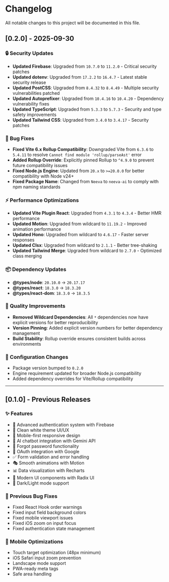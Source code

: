 # Changelog

All notable changes to this project will be documented in this file.

## [0.2.0] - 2025-09-30

### 🔒 Security Updates
- **Updated Firebase**: Upgraded from `10.7.0` to `11.2.0` - Critical security patches
- **Updated dotenv**: Upgraded from `17.2.2` to `16.4.7` - Latest stable security release
- **Updated PostCSS**: Upgraded from `8.4.32` to `8.4.49` - Multiple security vulnerabilities patched
- **Updated Autoprefixer**: Upgraded from `10.4.16` to `10.4.20` - Dependency vulnerability fixes
- **Updated TypeScript**: Upgraded from `5.3.3` to `5.7.3` - Security and type safety improvements
- **Updated Tailwind CSS**: Upgraded from `3.4.0` to `3.4.17` - Security patches

### 🐛 Bug Fixes
- **Fixed Vite 6.x Rollup Compatibility**: Downgraded Vite from `6.3.6` to `5.4.11` to resolve `Cannot find module 'rollup/parseAst'` error
- **Added Rollup Override**: Explicitly pinned Rollup to `^4.9.0` to prevent future compatibility issues
- **Fixed Node.js Engine**: Updated from `20.x` to `>=20.0.0` for better compatibility with Node v24+
- **Fixed Package Name**: Changed from `Neeva` to `neeva-ai` to comply with npm naming standards

### ⚡ Performance Optimizations
- **Updated Vite Plugin React**: Upgraded from `4.3.1` to `4.3.4` - Better HMR performance
- **Updated Motion**: Upgraded from wildcard to `11.19.2` - Improved animation performance
- **Updated Hono**: Upgraded from wildcard to `4.6.17` - Faster server responses
- **Updated Clsx**: Upgraded from wildcard to `2.1.1` - Better tree-shaking
- **Updated Tailwind Merge**: Upgraded from wildcard to `2.7.0` - Optimized class merging

### 📦 Dependency Updates
- **@types/node**: `20.10.0` → `20.17.17`
- **@types/react**: `18.3.0` → `18.3.20`
- **@types/react-dom**: `18.3.0` → `18.3.5`

### 🎯 Quality Improvements
- **Removed Wildcard Dependencies**: All `*` dependencies now have explicit versions for better reproducibility
- **Version Pinning**: Added explicit version numbers for better dependency management
- **Build Stability**: Rollup override ensures consistent builds across environments

### 🔧 Configuration Changes
- Package version bumped to `0.2.0`
- Engine requirement updated for broader Node.js compatibility
- Added dependency overrides for Vite/Rollup compatibility

---

## [0.1.0] - Previous Releases

### ✨ Features
- 🔐 Advanced authentication system with Firebase
- 🎨 Clean white theme UI/UX
- 📱 Mobile-first responsive design
- 🤖 AI chatbot integration with Gemini API
- 🔑 Forgot password functionality
- 🎯 OAuth integration with Google
- ✅ Form validation and error handling
- 🎭 Smooth animations with Motion
- 📊 Data visualization with Recharts
- 🎨 Modern UI components with Radix UI
- 🌙 Dark/Light mode support

### 🐛 Previous Bug Fixes
- Fixed React Hook order warnings
- Fixed input field background colors
- Fixed mobile viewport issues
- Fixed iOS zoom on input focus
- Fixed authentication state management

### 📱 Mobile Optimizations
- Touch target optimization (48px minimum)
- iOS Safari input zoom prevention
- Landscape mode support
- PWA-ready meta tags
- Safe area handling
